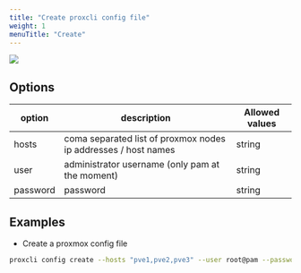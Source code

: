 ```yaml
---
title: "Create proxcli config file"
weight: 1 
menuTitle: "Create"
---
```



![](/images/proxcli_config_create_help.png)

## Options

|option|description|Allowed values|
|---|---|---|
|hosts|coma separated list of proxmox nodes ip addresses / host names|string|
|user|administrator username (only pam at the moment)|string|
|password|password|string|

## Examples

- Create a proxmox config file

```bash
proxcli config create --hosts "pve1,pve2,pve3" --user root@pam --password rootpassword
```

